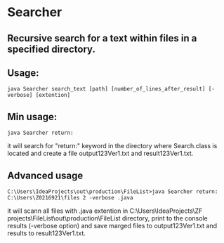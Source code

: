# Searcher

## Recursive search for a text within files in a specified directory. 
## Usage:

```shell
java Searcher search_text [path] [number_of_lines_after_result] [-verbose] [extention]
```
## Min usage:

```shell
java Searcher return:
```

it will search for "return:" keyword in the directory where Search.class is located and create a file output123Ver1.txt and result123Ver1.txt.

## Advanced usage

```shell
C:\Users\IdeaProjects\out\production\FileList>java Searcher return: C:\Users\Z0216921\files 2 -verbose .java
```
it will scann all files with .java extention in C:\Users\IdeaProjects\ZF projects\FileList\out\production\FileList directory, print to the console results (-verbose option) and save marged files to output123Ver1.txt and results to result123Ver1.txt.
